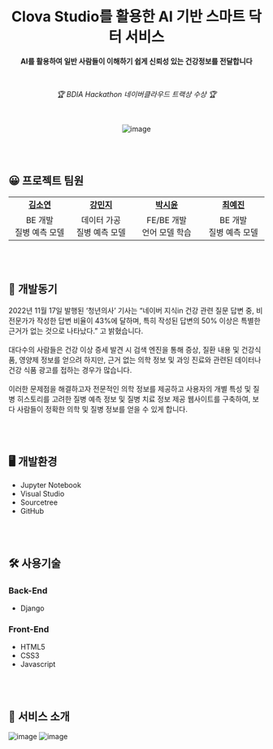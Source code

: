 <div align="center">
  
# Clova Studio를 활용한 AI 기반 스마트 닥터 서비스

**AI를 활용하여 일반 사람들이 이해하기 쉽게 신뢰성 있는 건강정보를 전달합니다**

<br>

_🏆 BDIA Hackathon 네이버클라우드 트랙상 수상 🏆_

<br>

![image](https://github.com/s53uni/isix-project/assets/142832376/da184707-6352-448e-81e6-8a1d654e9b0a)


</div>

<br><br>

## 😀 프로젝트 팀원

<table align="center">
    <tr align="center">
        <td style="width:300px;"><a href="https://github.com/xx-Sommer-xx"><b>김소연</b></a></td>
        <td style="width:300px;"><a href="https://github.com/"><b>강민지</b></a></td>
        <td style="width:300px;"><a href="https://github.com/s53uni"><b>박시윤</b></a></td>
        <td style="width:300px;"><a href="https://github.com/Erin-53"><b>최예진</b></a></td>
    </tr>
    <tr align="center">
        <td>BE 개발<br>질병 예측 모델</td>
        <td>데이터 가공<br>질병 예측 모델</td>
        <td>FE/BE 개발<br>언어 모델 학습</td>
        <td>BE 개발<br>질병 예측 모델</td>
    </tr>
</table>

<br><br>

## 📝 개발동기
2022년 11월 17일 발행된 ‘청년의사’ 기사는 “네이버 지식in 건강 관련 질문 답변 중, 비전문가가 작성한 답변 비율이 43%에 달하며, 특히 작성된 답변의 50% 이상은 특별한 근거가 없는 것으로 나타났다.” 고 밝혔습니다.<br><br>
대다수의 사람들은 건강 이상 증세 발견 시 검색 엔진을 통해 증상, 질환 내용 및 건강식품, 영양제 정보를 얻으려 하지만, 근거 없는 의학 정보 및 과잉 진료와 관련된 데이터나 건강 식품 광고를 접하는 경우가 많습니다.<br><br>
이러한 문제점을 해결하고자 전문적인 의학 정보를 제공하고 사용자의 개별 특성 및 질병 히스토리를 고려한 질병 예측 정보 및 질병 치료 정보 제공 웹사이트를 구축하여, 보다 사람들이 정확한 의학 및 질병 정보를 얻을 수 있게 합니다.


<br><br>

## 🖥️ 개발환경
* Jupyter Notebook
* Visual Studio
* Sourcetree
* GitHub

<br><br>

## 🛠️ 사용기술
### Back-End
* Django

### Front-End
* HTML5
* CSS3
* Javascript

<br><br>

## 📌 서비스 소개

![image](https://github.com/s53uni/isix-project/assets/142832376/9fe1c571-2c47-455d-a6f3-67ecc151d470)
![image](https://github.com/s53uni/isix-project/assets/142832376/86853797-a1a6-4845-a710-a0199928c0fb)

